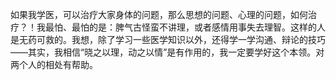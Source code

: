 如果我学医，可以治疗大家身体的问题，那么思想的问题、心理的问题，如何治疗？！我最怕、最怕的是：脾气古怪蛮不讲理，或者感情用事失去理智。这样的人是无药可救的。我想，除了学习一些医学知识以外，还得学一学沟通、辩论的技巧——其实，我相信“晓之以理，动之以情”是有作用的，我一定要学好这个本领。对两个人的相处有帮助。